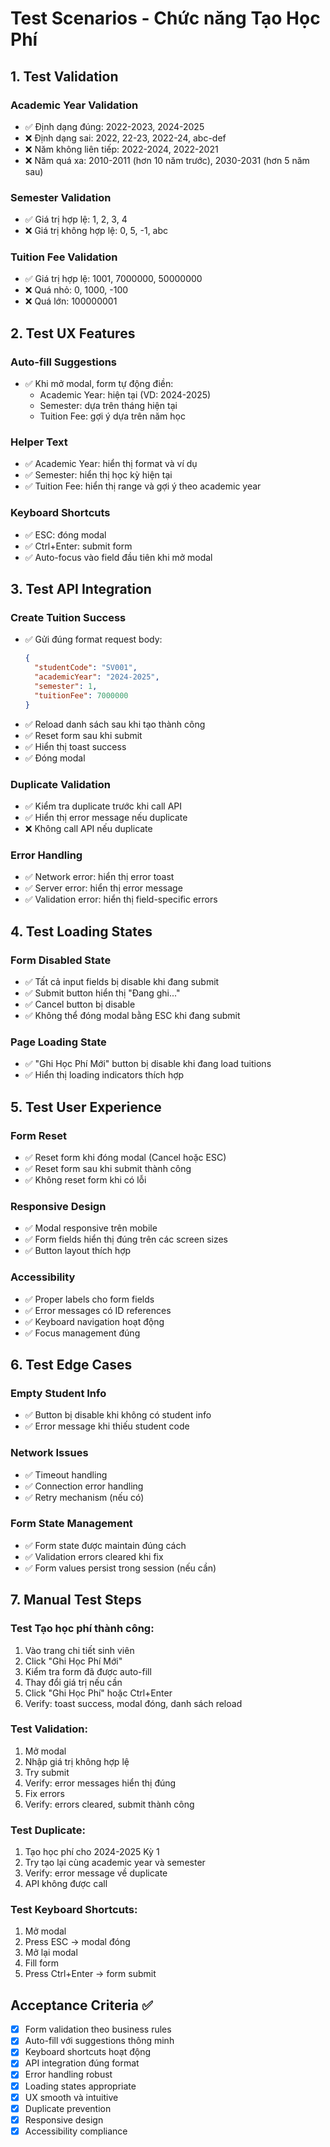 # Test Scenarios - Chức năng Tạo Học Phí

## 1. Test Validation

### Academic Year Validation
- ✅ Định dạng đúng: 2022-2023, 2024-2025
- ❌ Định dạng sai: 2022, 22-23, 2022-24, abc-def
- ❌ Năm không liên tiếp: 2022-2024, 2022-2021
- ❌ Năm quá xa: 2010-2011 (hơn 10 năm trước), 2030-2031 (hơn 5 năm sau)

### Semester Validation
- ✅ Giá trị hợp lệ: 1, 2, 3, 4
- ❌ Giá trị không hợp lệ: 0, 5, -1, abc

### Tuition Fee Validation
- ✅ Giá trị hợp lệ: 1001, 7000000, 50000000
- ❌ Quá nhỏ: 0, 1000, -100
- ❌ Quá lớn: 100000001

## 2. Test UX Features

### Auto-fill Suggestions
- ✅ Khi mở modal, form tự động điền:
  - Academic Year: hiện tại (VD: 2024-2025)
  - Semester: dựa trên tháng hiện tại
  - Tuition Fee: gợi ý dựa trên năm học

### Helper Text
- ✅ Academic Year: hiển thị format và ví dụ
- ✅ Semester: hiển thị học kỳ hiện tại
- ✅ Tuition Fee: hiển thị range và gợi ý theo academic year

### Keyboard Shortcuts
- ✅ ESC: đóng modal
- ✅ Ctrl+Enter: submit form
- ✅ Auto-focus vào field đầu tiên khi mở modal

## 3. Test API Integration

### Create Tuition Success
- ✅ Gửi đúng format request body:
  ```json
  {
    "studentCode": "SV001",
    "academicYear": "2024-2025",
    "semester": 1,
    "tuitionFee": 7000000
  }
  ```
- ✅ Reload danh sách sau khi tạo thành công
- ✅ Reset form sau khi submit
- ✅ Hiển thị toast success
- ✅ Đóng modal

### Duplicate Validation
- ✅ Kiểm tra duplicate trước khi call API
- ✅ Hiển thị error message nếu duplicate
- ❌ Không call API nếu duplicate

### Error Handling
- ✅ Network error: hiển thị error toast
- ✅ Server error: hiển thị error message
- ✅ Validation error: hiển thị field-specific errors

## 4. Test Loading States

### Form Disabled State
- ✅ Tất cả input fields bị disable khi đang submit
- ✅ Submit button hiển thị "Đang ghi..."
- ✅ Cancel button bị disable
- ✅ Không thể đóng modal bằng ESC khi đang submit

### Page Loading State
- ✅ "Ghi Học Phí Mới" button bị disable khi đang load tuitions
- ✅ Hiển thị loading indicators thích hợp

## 5. Test User Experience

### Form Reset
- ✅ Reset form khi đóng modal (Cancel hoặc ESC)
- ✅ Reset form sau khi submit thành công
- ✅ Không reset form khi có lỗi

### Responsive Design
- ✅ Modal responsive trên mobile
- ✅ Form fields hiển thị đúng trên các screen sizes
- ✅ Button layout thích hợp

### Accessibility
- ✅ Proper labels cho form fields
- ✅ Error messages có ID references
- ✅ Keyboard navigation hoạt động
- ✅ Focus management đúng

## 6. Test Edge Cases

### Empty Student Info
- ✅ Button bị disable khi không có student info
- ✅ Error message khi thiếu student code

### Network Issues
- ✅ Timeout handling
- ✅ Connection error handling
- ✅ Retry mechanism (nếu có)

### Form State Management
- ✅ Form state được maintain đúng cách
- ✅ Validation errors cleared khi fix
- ✅ Form values persist trong session (nếu cần)

## 7. Manual Test Steps

### Test Tạo học phí thành công:
1. Vào trang chi tiết sinh viên
2. Click "Ghi Học Phí Mới"
3. Kiểm tra form đã được auto-fill
4. Thay đổi giá trị nếu cần
5. Click "Ghi Học Phí" hoặc Ctrl+Enter
6. Verify: toast success, modal đóng, danh sách reload

### Test Validation:
1. Mở modal
2. Nhập giá trị không hợp lệ
3. Try submit
4. Verify: error messages hiển thị đúng
5. Fix errors
6. Verify: errors cleared, submit thành công

### Test Duplicate:
1. Tạo học phí cho 2024-2025 Kỳ 1
2. Try tạo lại cùng academic year và semester
3. Verify: error message về duplicate
4. API không được call

### Test Keyboard Shortcuts:
1. Mở modal
2. Press ESC → modal đóng
3. Mở lại modal
4. Fill form
5. Press Ctrl+Enter → form submit

## Acceptance Criteria ✅

- [x] Form validation theo business rules
- [x] Auto-fill với suggestions thông minh
- [x] Keyboard shortcuts hoạt động
- [x] API integration đúng format
- [x] Error handling robust
- [x] Loading states appropriate
- [x] UX smooth và intuitive
- [x] Duplicate prevention
- [x] Responsive design
- [x] Accessibility compliance 
